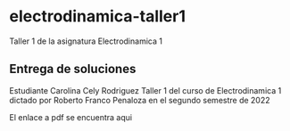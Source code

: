 # electrodinamica-taller1
Taller 1 de la asignatura Electrodinamica 1

## Entrega de soluciones 
Estudiante Carolina Cely Rodriguez
Taller 1 del curso de Electrodinamica 1 dictado por Roberto Franco Penaloza en el segundo semestre de 2022

El enlace a pdf se encuentra aqui
